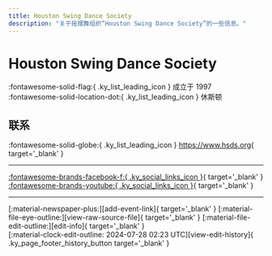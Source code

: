 ```yaml
---
title: Houston Swing Dance Society
description: "关于摇摆舞组织“Houston Swing Dance Society”的一些信息。"
---
```


# Houston Swing Dance Society

:fontawesome-solid-flag:{ .ky_list_leading_icon } 成立于 1997  
:fontawesome-solid-location-dot:{ .ky_list_leading_icon } 休斯顿  


## 联系

:fontawesome-solid-globe:{ .ky_list_leading_icon } <https://www.hsds.org>{ target='_blank' }  

---

 [:fontawesome-brands-facebook-f:{ .ky_social_links_icon }](https://www.facebook.com/HoustonSwingDanceSociety){ target='_blank' } [:fontawesome-brands-youtube:{ .ky_social_links_icon }](https://youtube.com/@HSDSswing){ target='_blank' }

---

<div class="ky_page_footer" markdown>
<div class="ky_page_footer_trailing" markdown="span">
[:material-newspaper-plus:][add-event-link]{ target='_blank' }
[:material-file-eye-outline:][view-raw-source-file]{ target='_blank' }
[:material-file-edit-outline:][edit-info]{ target='_blank' }
</div>
<div class="ky_page_footer_leading" markdown="span">
[:material-clock-edit-outline: 2024-07-28 02:23 UTC][view-edit-history]{ .ky_page_footer_history_button target='_blank' }
</div>
</div>

[add-event-link]: https://github.com/swingdance/events/issues/new?assignees=&labels=add+event&projects=&template=02-add_entity.yml&title=%5Bus%5D%20%3CName%3E&region=us&province=Texas&city=Houston&org_id=houston-swing-dance-society "添加活动"
[view-raw-source-file]: https://github.com/swingdance/orgs/blob/main/us/houston-swing-dance-society.json "查看原始源文件"
[edit-info]: https://github.com/swingdance/orgs/issues/new?assignees=&labels=update+org&projects=&template=03-update_entity.yml&title=%5Bus%5D%20Houston%20Swing%20Dance%20Society&region=us&id=houston-swing-dance-society&name=Houston%20Swing%20Dance%20Society "编辑信息"

[view-edit-history]: https://github.com/swingdance/orgs/commits/main/us/houston-swing-dance-society.json "查看编辑历史"
